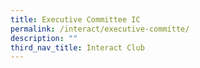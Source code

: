 ```yaml
---
title: Executive Committee IC
permalink: /interact/executive-committe/
description: ""
third_nav_title: Interact Club
---
```

